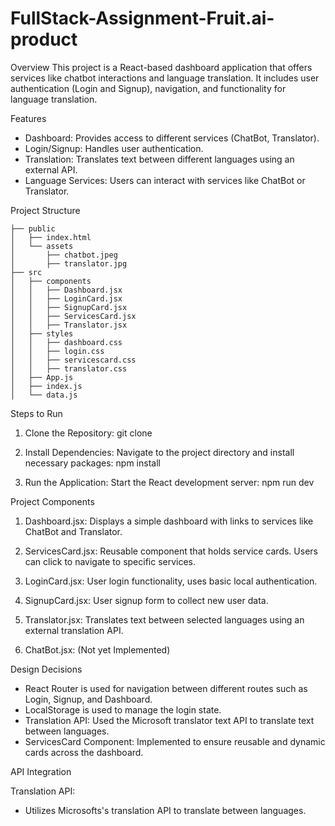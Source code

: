 # FullStack-Assignment-Fruit.ai-product

Overview
This project is a React-based dashboard application that offers services like chatbot interactions and language translation. It includes user authentication (Login and Signup), navigation, and functionality for language translation.

Features
- Dashboard: Provides access to different services (ChatBot, Translator).
- Login/Signup: Handles user authentication.
- Translation: Translates text between different languages using an external API.
- Language Services: Users can interact with services like ChatBot or Translator.

Project Structure

```
├── public
│   ├── index.html
│   └── assets
│       ├── chatbot.jpeg
│       ├── translator.jpg
├── src
│   ├── components
│   │   ├── Dashboard.jsx
│   │   ├── LoginCard.jsx
│   │   ├── SignupCard.jsx
│   │   ├── ServicesCard.jsx
│   │   ├── Translator.jsx
│   ├── styles
│   │   ├── dashboard.css
│   │   ├── login.css
│   │   ├── servicescard.css
│   │   ├── translator.css
│   ├── App.js
│   ├── index.js
│   └── data.js
```


Steps to Run

1. Clone the Repository:
   git clone <repository-url>
   
2. Install Dependencies:
   Navigate to the project directory and install necessary packages:
   npm install

3. Run the Application:
   Start the React development server:
   npm run dev


Project Components

1. Dashboard.jsx: Displays a simple dashboard with links to services like ChatBot and Translator.
   
2. ServicesCard.jsx: Reusable component that holds service cards. Users can click to navigate to specific services.

3. LoginCard.jsx: User login functionality, uses basic local authentication.

4. SignupCard.jsx: User signup form to collect new user data.

5. Translator.jsx: Translates text between selected languages using an external translation API.

6. ChatBot.jsx: (Not yet Implemented)

Design Decisions

- React Router is used for navigation between different routes such as Login, Signup, and Dashboard.
- LocalStorage is used to manage the login state.
- Translation API: Used the Microsoft translator text API to translate text between languages.
- ServicesCard Component: Implemented to ensure reusable and dynamic cards across the dashboard. 

API Integration

Translation API: 
- Utilizes Microsofts's translation API to translate between languages.
  
